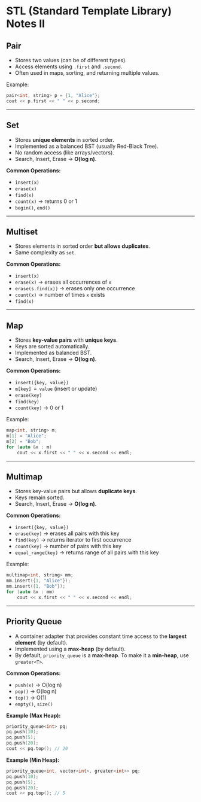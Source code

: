 # STL (Standard Template Library) Notes II

## Pair
- Stores two values (can be of different types).
- Access elements using `.first` and `.second`.
- Often used in maps, sorting, and returning multiple values.

Example:
```cpp
pair<int, string> p = {1, "Alice"};
cout << p.first << " " << p.second;
```

---

## Set
- Stores **unique elements** in sorted order.
- Implemented as a balanced BST (usually Red-Black Tree).
- No random access (like arrays/vectors).
- Search, Insert, Erase → **O(log n)**.

**Common Operations:**
- `insert(x)`
- `erase(x)`
- `find(x)`
- `count(x)` → returns 0 or 1
- `begin()`, `end()`

---

## Multiset
- Stores elements in sorted order **but allows duplicates**.
- Same complexity as `set`.

**Common Operations:**
- `insert(x)`
- `erase(x)` → erases all occurrences of `x`
- `erase(s.find(x))` → erases only one occurrence
- `count(x)` → number of times `x` exists
- `find(x)`

---

## Map
- Stores **key-value pairs** with **unique keys**.
- Keys are sorted automatically.
- Implemented as balanced BST.
- Search, Insert, Erase → **O(log n)**.

**Common Operations:**
- `insert({key, value})`
- `m[key] = value` (insert or update)
- `erase(key)`
- `find(key)`
- `count(key)` → 0 or 1

Example:
```cpp
map<int, string> m;
m[1] = "Alice";
m[2] = "Bob";
for (auto &x : m)
    cout << x.first << " " << x.second << endl;
```

---

## Multimap
- Stores key-value pairs but allows **duplicate keys**.
- Keys remain sorted.
- Search, Insert, Erase → **O(log n)**.

**Common Operations:**
- `insert({key, value})`
- `erase(key)` → erases all pairs with this key
- `find(key)` → returns iterator to first occurrence
- `count(key)` → number of pairs with this key
- `equal_range(key)` → returns range of all pairs with this key

Example:
```cpp
multimap<int, string> mm;
mm.insert({1, "Alice"});
mm.insert({1, "Bob"});
for (auto &x : mm)
    cout << x.first << " " << x.second << endl;
```

---

## Priority Queue
- A container adapter that provides constant time access to the **largest element** (by default).
- Implemented using a **max-heap** (by default).
- By default, `priority_queue` is a **max-heap**. To make it a **min-heap**, use `greater<T>`.

**Common Operations:**
- `push(x)` → O(log n)
- `pop()` → O(log n)
- `top()` → O(1)
- `empty()`, `size()`

**Example (Max Heap):**
```cpp
priority_queue<int> pq;
pq.push(10);
pq.push(5);
pq.push(20);
cout << pq.top(); // 20
```

**Example (Min Heap):**
```cpp
priority_queue<int, vector<int>, greater<int>> pq;
pq.push(10);
pq.push(5);
pq.push(20);
cout << pq.top(); // 5
```
